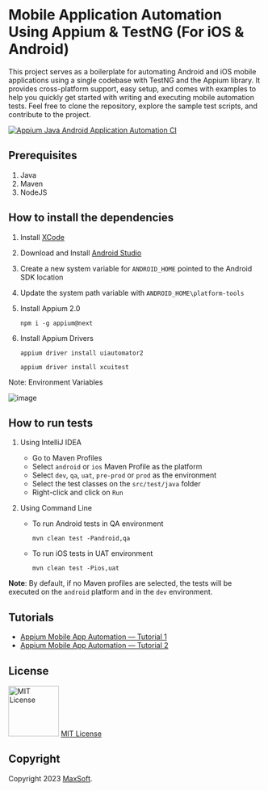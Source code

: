 # Mobile Application Automation Using Appium & TestNG (For iOS & Android)

This project serves as a boilerplate for automating Android and iOS mobile applications using a single codebase with TestNG and the Appium library. It provides cross-platform support, easy setup, and comes with examples to help you quickly get started with writing and executing mobile automation tests. Feel free to clone the repository, explore the sample test scripts, and contribute to the project.

[![Appium Java Android Application Automation CI](https://github.com/osandadeshan/appium-java-mobile-automation-demo/actions/workflows/appium-android-ci.yml/badge.svg)](https://github.com/osandadeshan/appium-java-mobile-automation-demo/actions/workflows/appium-android-ci.yml)

## Prerequisites
1. Java
2. Maven
3. NodeJS

## How to install the dependencies
1. Install [XCode](https://apps.apple.com/us/app/xcode/id497799835?mt=12 "XCode")
2. Download and Install [Android Studio](https://developer.android.com/codelabs/basic-android-kotlin-compose-install-android-studio "Android Studio")
3. Create a new system variable for `ANDROID_HOME` pointed to the Android SDK location
4. Update the system path variable with `ANDROID_HOME\platform-tools`
5. Install Appium 2.0

   `npm i -g appium@next`

6. Install Appium Drivers 

    `appium driver install uiautomator2`
    
    `appium driver install xcuitest`

Note: Environment Variables

![image](https://user-images.githubusercontent.com/9147189/249979741-757ff724-a75e-4d3b-934f-e6af73d630e2.png)

## How to run tests
1. Using IntelliJ IDEA
   * Go to Maven Profiles
   * Select `android` or `ios` Maven Profile as the platform
   * Select `dev`, `qa`, `uat`, `pre-prod` or `prod` as the environment
   * Select the test classes on the `src/test/java` folder
   * Right-click and click on `Run`


2. Using Command Line
   * To run Android tests in QA environment

     `mvn clean test -Pandroid,qa`
   * To run iOS tests in UAT environment

     `mvn clean test -Pios,uat`

**Note**: By default, if no Maven profiles are selected, the tests will be executed on the `android` platform and in the `dev` environment.

## Tutorials
- [Appium Mobile App Automation — Tutorial 1](https://medium.com/automationmaster/appium-mobile-app-automation-406bf8b0fd80)
- [Appium Mobile App Automation — Tutorial 2](https://medium.com/automationmaster/appium-mobile-app-automation-tutorial-2-527d6d78998a)

## License
<img src="https://upload.wikimedia.org/wikipedia/commons/thumb/0/0b/License_icon-mit-2.svg/2000px-License_icon-mit-2.svg.png" alt="MIT License" width="100" height="100"/> [MIT License](https://opensource.org/licenses/MIT)

## Copyright
Copyright 2023 [MaxSoft](https://maxsoftlk.github.io/).
